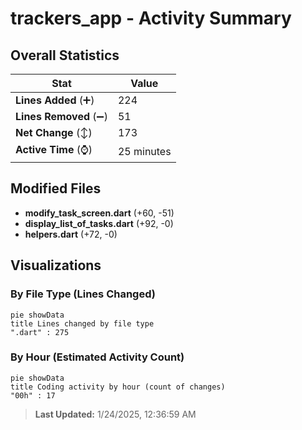 # trackers_app - Activity Summary 

## Overall Statistics

| Stat                   | Value                                                             |
| ---------------------- | ----------------------------------------------------------------- |
| **Lines Added** (➕)   | 224                                          |
| **Lines Removed** (➖) | 51                                        |
| **Net Change** (↕)    | 173                |
| **Active Time** (⌚)   | 25 minutes |


## Modified Files
- **modify_task_screen.dart** (+60, -51)
- **display_list_of_tasks.dart** (+92, -0)
- **helpers.dart** (+72, -0)

## Visualizations

### By File Type (Lines Changed)

```mermaid
pie showData
title Lines changed by file type
".dart" : 275
```

### By Hour (Estimated Activity Count)

```mermaid
pie showData
title Coding activity by hour (count of changes)
"00h" : 17
```


> **Last Updated:** 1/24/2025, 12:36:59 AM